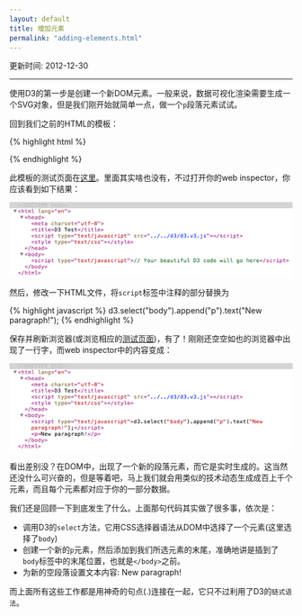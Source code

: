 ```yaml
---
layout: default
title: 增加元素
permalink: "adding-elements.html"
---
```


更新时间: 2012-12-30

------


使用D3的第一步是创建一个新DOM元素。一般来说，数据可视化渲染需要生成一个SVG对象，但是我们刚开始就简单一点，做一个`p`段落元素试试。

回到我们之前的HTML的模板：

{% highlight html %}
<!DOCTYPE html>
<html lang="en">
	<head>
		<meta charset="utf-8">
		<title>D3 Test</title>
		<script type="text/javascript" src="d3/d3.v3.js"></script>
	</head>
	<body>
		<script type="text/javascript">
		// Your beautiful D3 code will go here
		</script>
	</body>
</html>
{% endhighlight %}

此模板的测试页面在[这里](htmls/40-adding-elements-1.html)。里面其实啥也没有，不过打开你的web inspector，你应该看到如下结果：

![](images/40-adding-elements-1.png)

然后，修改一下HTML文件，将`script`标签中注释的部分替换为

{% highlight javascript %}
d3.select("body").append("p").text("New paragraph!");
{% endhighlight %}

保存并刷新浏览器(或浏览相应的[测试页面](htmls/40-adding-elements-2.html))，有了！刚刚还空空如也的浏览器中出现了一行字，而web inspector中的内容变成：

![](images/40-adding-elements-2.png)

看出差别没？在DOM中，出现了一个新的段落元素，而它是实时生成的。这当然还没什么可兴奋的，但是等着吧，马上我们就会用类似的技术动态生成成百上千个元素，而且每个元素都对应于你的一部分数据。

我们还是回顾一下到底发生了什么。上面那句代码其实做了很多事，依次是：

  - 调用D3的`select`方法，它用CSS选择器语法从DOM中选择了一个元素(这里选择了`body`)
  - 创建一个新的`p`元素，然后添加到我们所选元素的末尾，准确地讲是插到了`body`标签中的末尾位置，也就是`</body>`之前。
  - 为新的空段落设置文本内容: New paragraph!

而上面所有这些工作都是用神奇的句点(.)连接在一起，它只不过利用了D3的`链式语法`。

